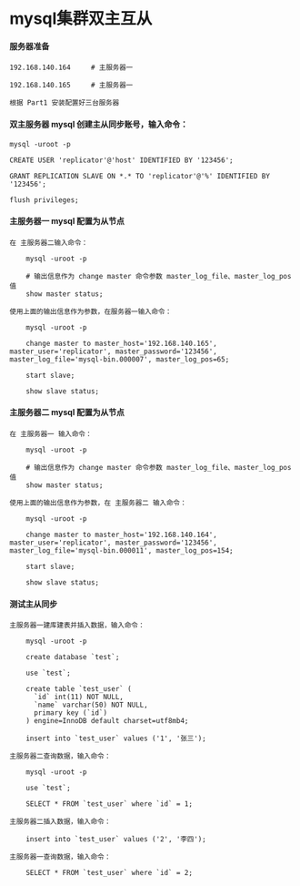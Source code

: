 
# mysql集群双主互从

#### 服务器准备
		
	192.168.140.164		# 主服务器一
	
	192.168.140.165		# 主服务器一
	
	根据 Part1 安装配置好三台服务器

#### 双主服务器 mysql 创建主从同步账号，输入命令：

	mysql -uroot -p
	
	CREATE USER 'replicator'@'host' IDENTIFIED BY '123456';
	
	GRANT REPLICATION SLAVE ON *.* TO 'replicator'@'%' IDENTIFIED BY '123456';
	
	flush privileges;

#### 主服务器一 mysql 配置为从节点

	在 主服务器二输入命令：
	
		mysql -uroot -p
		
		# 输出信息作为 change master 命令参数 master_log_file、master_log_pos 值
		show master status;
	
	使用上面的输出信息作为参数，在服务器一输入命令：
		
		mysql -uroot -p
		
		change master to master_host='192.168.140.165', master_user='replicator', master_password='123456', master_log_file='mysql-bin.000007', master_log_pos=65;
		
		start slave;
		
		show slave status;

#### 主服务器二 mysql 配置为从节点
		
	在 主服务器一 输入命令：
	
		mysql -uroot -p
		
		# 输出信息作为 change master 命令参数 master_log_file、master_log_pos 值
		show master status;
	
	使用上面的输出信息作为参数，在 主服务器二 输入命令：
		
		mysql -uroot -p
		
		change master to master_host='192.168.140.164', master_user='replicator', master_password='123456', master_log_file='mysql-bin.000011', master_log_pos=154;
		
		start slave;
		
		show slave status;

#### 测试主从同步

	主服务器一建库建表并插入数据，输入命令：
		
		mysql -uroot -p
		
		create database `test`;
		
		use `test`;
		
		create table `test_user` (
		  `id` int(11) NOT NULL,
		  `name` varchar(50) NOT NULL,
		  primary key (`id`)
		) engine=InnoDB default charset=utf8mb4;
		
		insert into `test_user` values ('1', '张三');
		
	主服务器二查询数据，输入命令：
		
		mysql -uroot -p
		
		use `test`;
		
		SELECT * FROM `test_user` where `id` = 1;
		
	主服务器二插入数据，输入命令：
		
		insert into `test_user` values ('2', '李四');
	
	主服务器一查询数据，输入命令：
	
		SELECT * FROM `test_user` where `id` = 2;


